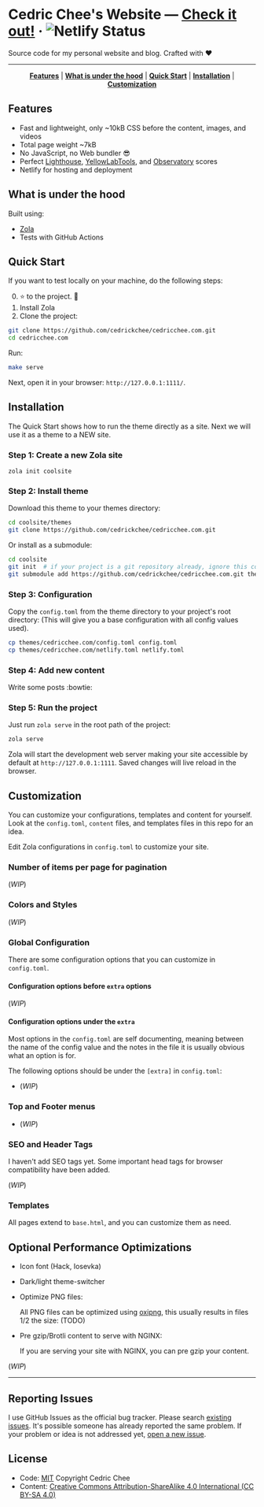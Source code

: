 # Cedric Chee's Website — [Check it out!](https://cedricchee.com) · ![Netlify Status](https://api.netlify.com/api/v1/badges/4f5a1a87-d60c-49da-a843-6c3ce38ab0d7/deploy-status)

Source code for my personal website and blog. Crafted with :heart:

---

<p align="center">
    <b><a href="README.md#features">Features</a></b>
    |
    <b><a href="README.md#what-is-under-the-hood">What is under the hood</a></b>
    |
    <b><a href="README.md#quick-start">Quick Start</a></b>
    |
    <b><a href="README.md#installation">Installation</a></b>
    |
    <b><a href="README.md#customization">Customization</a></b>
</p>

<!--<p align="center">
    <img src="https://raw.githubusercontent.com/cedrickchee/personal-website/gh-pages/assets/screen-shot.png" />
</p>-->

## Features

- Fast and lightweight, only ~10kB CSS before the content, images, and videos
- Total page weight ~7kB
- No JavaScript, no Web bundler :sunglasses:
- Perfect [Lighthouse](https://pagespeed.web.dev/report?url=https%3A%2F%2Fcedricchee.com%2F), [YellowLabTools](https://yellowlab.tools/result/ggcp8oz56d), and [Observatory](https://observatory.mozilla.org/analyze/cedricchee.com) scores
- Netlify for hosting and deployment

## What is under the hood

Built using:

- [Zola](https://www.getzola.org/)
- Tests with GitHub Actions

## Quick Start

If you want to test locally on your machine, do the following steps:

0. :star: to the project. :metal:
1. Install Zola
2. Clone the project:

```sh
git clone https://github.com/cedrickchee/cedricchee.com.git
cd cedricchee.com
```

Run:

```sh
make serve
```

Next, open it in your browser: `http://127.0.0.1:1111/`.

## Installation

The Quick Start shows how to run the theme directly as a site. Next we will use it as a theme to a NEW site.

### Step 1: Create a new Zola site

```
zola init coolsite
```

### Step 2: Install theme

Download this theme to your themes directory:

```sh
cd coolsite/themes
git clone https://github.com/cedrickchee/cedricchee.com.git
```

Or install as a submodule:

```sh
cd coolsite
git init  # if your project is a git repository already, ignore this command
git submodule add https://github.com/cedrickchee/cedricchee.com.git themes/cedricchee.com
```

### Step 3: Configuration

Copy the `config.toml` from the theme directory to your project's root
directory: (This will give you a base configuration with all config values
used).

```sh
cp themes/cedricchee.com/config.toml config.toml
cp themes/cedricchee.com/netlify.toml netlify.toml
```

### Step 4: Add new content

Write some posts :bowtie:

### Step 5: Run the project

Just run `zola serve` in the root path of the project:

```sh
zola serve
```

Zola will start the development web server making your site accessible by
default at `http://127.0.0.1:1111`. Saved changes will live reload in the
browser.

## Customization

You can customize your configurations, templates and content for yourself. Look
at the `config.toml`, `content` files, and templates files in this repo for an
idea.

Edit Zola configurations in `config.toml` to customize your site.

### Number of items per page for pagination

(_WIP_)

### Colors and Styles

(_WIP_)

### Global Configuration

There are some configuration options that you can customize in `config.toml`.

#### Configuration options before `extra` options

(_WIP_)

#### Configuration options under the `extra`

Most options in the `config.toml` are self documenting, meaning between the name
of the config value and the notes in the file it is usually obvious what an
option is for.

The following options should be under the `[extra]` in `config.toml`:

- (_WIP_)

### Top and Footer menus

- (_WIP_)

### SEO and Header Tags

I haven't add SEO tags yet. Some important head tags for browser compatibility
have been added.

(_WIP_)

### Templates

All pages extend to `base.html`, and you can customize them as need.

## Optional Performance Optimizations

- Icon font (Hack, Iosevka)
- Dark/light theme-switcher
- Optimize PNG files:

    All PNG files can be optimized using
    [oxipng](https://github.com/shssoichiro/oxipng), this usually results in
    files 1/2 the size: (TODO)
- Pre gzip/Brotli content to serve with NGINX:

    If you are serving your site with NGINX, you can pre gzip your content.

(_WIP_)

---

## Reporting Issues

I use GitHub Issues as the official bug tracker. Please search [existing issues](https://github.com/cedrickchee/cedricchee.com/issues). It's possible someone has already reported the same problem. If your problem or idea is not addressed yet, [open a new issue](https://github.com/cedrickchee/cedricchee.com/issues/new).

## License

* Code: [MIT](https://cedrickchee.mit-license.org/) Copyright Cedric Chee
* Content: [Creative Commons Attribution-ShareAlike 4.0 International (CC BY-SA 4.0)](http://creativecommons.org/licenses/by-sa/4.0/)
